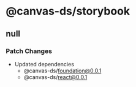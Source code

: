 # @canvas-ds/storybook

## null

### Patch Changes

- Updated dependencies
  - @canvas-ds/foundation@0.0.1
  - @canvas-ds/react@0.0.1
